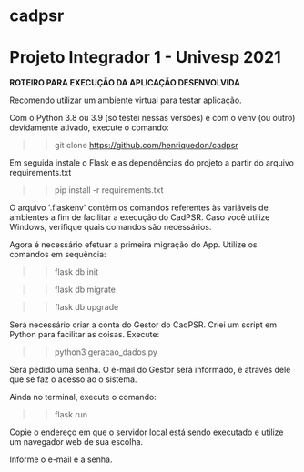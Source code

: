 # cadpsr
# Projeto Integrador 1 - Univesp 2021

**ROTEIRO PARA EXECUÇÃO DA APLICAÇÃO DESENVOLVIDA**

Recomendo utilizar um ambiente virtual para testar aplicação.

Com o Python 3.8 ou 3.9 (só testei nessas versões) e com o venv (ou outro) devidamente ativado, execute o comando:

>> git clone https://github.com/henriquedon/cadpsr

Em seguida instale o Flask e as dependências do projeto a partir do arquivo requirements.txt

>> pip install -r requirements.txt

O arquivo '.flaskenv' contém os comandos referentes às variáveis de ambientes a fim de facilitar a execução do CadPSR. Caso você utilize Windows,
verifique quais comandos são necessários.

Agora é necessário efetuar a primeira migração do App. Utilize os comandos em sequência:

>> flask db init

>> flask db migrate

>> flask db upgrade

Será necessário criar a conta do Gestor do CadPSR. Criei um script em Python para facilitar as coisas. Execute:

>> python3 geracao_dados.py

Será pedido uma senha. O e-mail do Gestor será informado, é através dele que se faz o acesso ao o sistema.

Ainda no terminal, execute o comando:

>> flask run

Copie o endereço em que o servidor local está sendo executado e utilize um navegador web de sua escolha.

Informe o e-mail e a senha.


